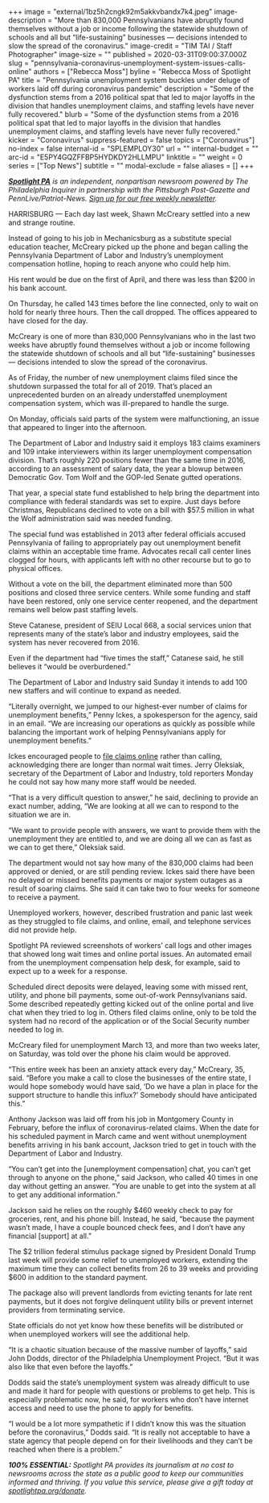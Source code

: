+++
image = "external/1bz5h2cngk92m5akkvbandx7k4.jpeg"
image-description = "More than 830,000 Pennsylvanians have abruptly found themselves without a job or income following the statewide shutdown of schools and all but “life-sustaining” businesses — decisions intended to slow the spread of the coronavirus."
image-credit = "TIM TAI / Staff Photographer"
image-size = ""
published = 2020-03-31T09:00:37.000Z
slug = "pennsylvania-coronavirus-unemployment-system-issues-calls-online"
authors = ["Rebecca Moss"]
byline = "Rebecca Moss of Spotlight PA"
title = "Pennsylvania unemployment system buckles under deluge of workers laid off during coronavirus pandemic"
description = "Some of the dysfunction stems from a 2016 political spat that led to major layoffs in the division that handles unemployment claims, and staffing levels have never fully recovered."
blurb = "Some of the dysfunction stems from a 2016 political spat that led to major layoffs in the division that handles unemployment claims, and staffing levels have never fully recovered."
kicker = "Coronavirus"
suppress-featured = false
topics = ["Coronavirus"]
no-index = false
internal-id = "SPLEMPLOY30"
url = ""
internal-budget = ""
arc-id = "E5PY4GQZFFBP5HYDKDY2HLLMPU"
linktitle = ""
weight = 0
series = ["Top News"]
subtitle = ""
modal-exclude = false
aliases = []
+++

<a href="https://www.spotlightpa.org/"><i><b>Spotlight PA</b></i></a><i> is an independent, nonpartisan newsroom powered by The Philadelphia Inquirer in partnership with the Pittsburgh Post-Gazette and PennLive/Patriot-News. </i><a href="https://www.spotlightpa.org/newsletters"><i>Sign up for our free weekly newsletter</i></a><i>.</i>

HARRISBURG — Each day last week, Shawn McCreary settled into a new and strange routine.

Instead of going to his job in Mechanicsburg as a substitute special education teacher, McCreary picked up the phone and began calling the Pennsylvania Department of Labor and Industry’s unemployment compensation hotline, hoping to reach anyone who could help him.

His rent would be due on the first of April, and there was less than $200 in his bank account.

On Thursday, he called 143 times before the line connected, only to wait on hold for nearly three hours. Then the call dropped. The offices appeared to have closed for the day.

McCreary is one of more than 830,000 Pennsylvanians who in the last two weeks have abruptly found themselves without a job or income following the statewide shutdown of schools and all but “life-sustaining” businesses — decisions intended to slow the spread of the coronavirus.

As of Friday, the number of new unemployment claims filed since the shutdown surpassed the total for all of 2019. That’s placed an unprecedented burden on an already understaffed unemployment compensation system, which was ill-prepared to handle the surge.

On Monday, officials said parts of the system were malfunctioning, an issue that appeared to linger into the afternoon.

<script src="https://www.spotlightpa.org/embed.js" async></script><div data-spl-embed-version="1" data-spl-src="https://www.spotlightpa.org/embeds/donate/"></div>

The Department of Labor and Industry said it employs 183 claims examiners and 109 intake interviewers within its larger unemployment compensation division. That’s roughly 220 positions fewer than the same time in 2016, according to an assessment of salary data, the year a blowup between Democratic Gov. Tom Wolf and the GOP-led Senate gutted operations.

That year, a special state fund established to help bring the department into compliance with federal standards was set to expire. Just days before Christmas, Republicans declined to vote on a bill with $57.5 million in what the Wolf administration said was needed funding.

The special fund was established in 2013 after federal officials accused Pennsylvania of failing to appropriately pay out unemployment benefit claims within an acceptable time frame. Advocates recall call center lines clogged for hours, with applicants left with no other recourse but to go to physical offices.

Without a vote on the bill, the department eliminated more than 500 positions and closed three service centers. While some funding and staff have been restored, only one service center reopened, and the department remains well below past staffing levels.

Steve Catanese, president of SEIU Local 668, a social services union that represents many of the state’s labor and industry employees, said the system has never recovered from 2016.

Even if the department had “five times the staff,” Catanese said, he still believes it “would be overburdened.”

The Department of Labor and Industry said Sunday it intends to add 100 new staffers and will continue to expand as needed.

“Literally overnight, we jumped to our highest-ever number of claims for unemployment benefits,” Penny Ickes, a spokesperson for the agency, said in an email. “We are increasing our operations as quickly as possible while balancing the important work of helping Pennsylvanians apply for unemployment benefits.”

Ickes encouraged people to <a href="https://www.uc.pa.gov/unemployment-benefits/file/Pages/default.aspx">file claims online</a> rather than calling, acknowledging there are longer than normal wait times. Jerry Oleksiak, secretary of the Department of Labor and Industry, told reporters Monday he could not say how many more staff would be needed.

“That is a very difficult question to answer,” he said, declining to provide an exact number, adding, “We are looking at all we can to respond to the situation we are in.

“We want to provide people with answers, we want to provide them with the unemployment they are entitled to, and we are doing all we can as fast as we can to get there,” Oleksiak said.

The department would not say how many of the 830,000 claims had been approved or denied, or are still pending review. Ickes said there have been no delayed or missed benefits payments or major system outages as a result of soaring claims. She said it can take two to four weeks for someone to receive a payment.

Unemployed workers, however, described frustration and panic last week as they struggled to file claims, and online, email, and telephone services did not provide help.

Spotlight PA reviewed screenshots of workers’ call logs and other images that showed long wait times and online portal issues. An automated email from the unemployment compensation help desk, for example, said to expect up to a week for a response.

Scheduled direct deposits were delayed, leaving some with missed rent, utility, and phone bill payments, some out-of-work Pennsylvanians said. Some described repeatedly getting kicked out of the online portal and live chat when they tried to log in. Others filed claims online, only to be told the system had no record of the application or of the Social Security number needed to log in.

<script src="https://www.spotlightpa.org/embed.js" async></script><div data-spl-embed-version="1" data-spl-src="https://www.spotlightpa.org/embeds/newsletter/"></div>

McCreary filed for unemployment March 13, and more than two weeks later, on Saturday, was told over the phone his claim would be approved.

“This entire week has been an anxiety attack every day,” McCreary, 35, said. “Before you make a call to close the businesses of the entire state, I would hope somebody would have said, ‘Do we have a plan in place for the support structure to handle this influx?’ Somebody should have anticipated this.”

Anthony Jackson was laid off from his job in Montgomery County in February, before the influx of coronavirus-related claims. When the date for his scheduled payment in March came and went without unemployment benefits arriving in his bank account, Jackson tried to get in touch with the Department of Labor and Industry.

“You can’t get into the [unemployment compensation] chat, you can’t get through to anyone on the phone,” said Jackson, who called 40 times in one day without getting an answer. “You are unable to get into the system at all to get any additional information.”

Jackson said he relies on the roughly $460 weekly check to pay for groceries, rent, and his phone bill. Instead, he said, “because the payment wasn’t made, I have a couple bounced check fees, and I don’t have any financial [support] at all.”

The $2 trillion federal stimulus package signed by President Donald Trump last week will provide some relief to unemployed workers, extending the maximum time they can collect benefits from 26 to 39 weeks and providing $600 in addition to the standard payment.

The package also will prevent landlords from evicting tenants for late rent payments, but it does not forgive delinquent utility bills or prevent internet providers from terminating service.

State officials do not yet know how these benefits will be distributed or when unemployed workers will see the additional help.

“It is a chaotic situation because of the massive number of layoffs,” said John Dodds, director of the Philadelphia Unemployment Project. “But it was also like that even before the layoffs.”

Dodds said the state’s unemployment system was already difficult to use and made it hard for people with questions or problems to get help. This is especially problematic now, he said, for workers who don’t have internet access and need to use the phone to apply for benefits.

“I would be a lot more sympathetic if I didn’t know this was the situation before the coronavirus,” Dodds said. “It is really not acceptable to have a state agency that people depend on for their livelihoods and they can’t be reached when there is a problem.”

<i><b>100% ESSENTIAL:</b></i><i> Spotlight PA provides its journalism at no cost to newsrooms across the state as a public good to keep our communities informed and thriving. If you value this service, please give a gift today at </i><a href="https://www.spotlightpa.org/donate"><i>spotlightpa.org/donate</i></a><i>.</i>

<script src="https://www.spotlightpa.org/embed.js" async></script><div data-spl-embed-version="1" data-spl-src="https://www.spotlightpa.org/embeds/tips/?tip_text=Do%20you%20have%20a%20tip%20about%20%3Cb%3Ehow%20Pa.'s%20government%20is%20responding%20to%20the%20coronavirus%3C%2Fb%3E%3F%20Tell%20us."></div>
